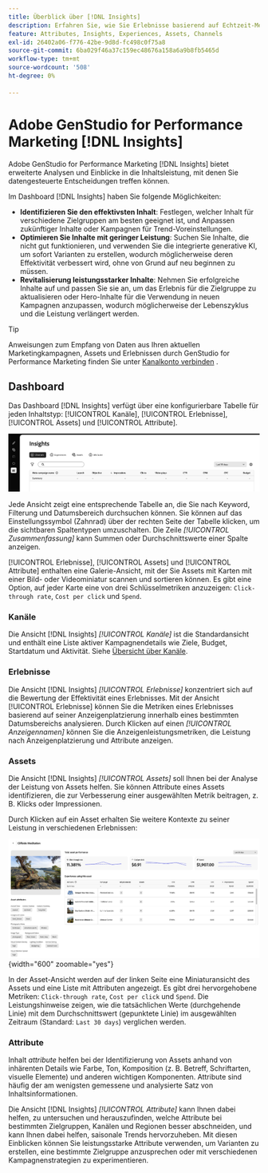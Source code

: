 ```yaml
---
title: Überblick über [!DNL Insights]
description: Erfahren Sie, wie Sie Erlebnisse basierend auf Echtzeit-Metriken zur Inhaltsleistung optimieren können.
feature: Attributes, Insights, Experiences, Assets, Channels
exl-id: 26402a06-f776-42be-9d8d-fc498c0f75a8
source-git-commit: 6ba029f46a37c159ec48676a158a6a9b8fb5465d
workflow-type: tm+mt
source-wordcount: '508'
ht-degree: 0%

---
```


# Adobe GenStudio for Performance Marketing [!DNL Insights]

Adobe GenStudio for Performance Marketing [!DNL Insights] bietet erweiterte Analysen und Einblicke in die Inhaltsleistung, mit denen Sie datengesteuerte Entscheidungen treffen können.

Im Dashboard [!DNL Insights] haben Sie folgende Möglichkeiten:

- **Identifizieren Sie den effektivsten Inhalt**: Festlegen, welcher Inhalt für verschiedene Zielgruppen am besten geeignet ist, und Anpassen zukünftiger Inhalte oder Kampagnen für Trend-Voreinstellungen.
- **Optimieren Sie Inhalte mit geringer Leistung**: Suchen Sie Inhalte, die nicht gut funktionieren, und verwenden Sie die integrierte generative KI, um sofort Varianten zu erstellen, wodurch möglicherweise deren Effektivität verbessert wird, ohne von Grund auf neu beginnen zu müssen.
- **Revitalisierung leistungsstarker Inhalte**: Nehmen Sie erfolgreiche Inhalte auf und passen Sie sie an, um das Erlebnis für die Zielgruppe zu aktualisieren oder Hero-Inhalte für die Verwendung in neuen Kampagnen anzupassen, wodurch möglicherweise der Lebenszyklus und die Leistung verlängert werden.

>[!TIP]
>
>Anweisungen zum Empfang von Daten aus Ihren aktuellen Marketingkampagnen, Assets und Erlebnissen durch GenStudio for Performance Marketing finden Sie unter [Kanalkonto verbinden](connect-channel.md) .

## Dashboard

Das Dashboard [!DNL Insights] verfügt über eine konfigurierbare Tabelle für jeden Inhaltstyp: [!UICONTROL Kanäle], [!UICONTROL Erlebnisse], [!UICONTROL Assets] und [!UICONTROL Attribute].

![[!DNL Insights] Dashboard](/help/assets/insights-dashboard.png)

Jede Ansicht zeigt eine entsprechende Tabelle an, die Sie nach Keyword, Filterung und Datumsbereich durchsuchen können. Sie können auf das Einstellungssymbol (Zahnrad) über der rechten Seite der Tabelle klicken, um die sichtbaren Spaltentypen umzuschalten. Die Zeile _[!UICONTROL Zusammenfassung]_ kann Summen oder Durchschnittswerte einer Spalte anzeigen.

[!UICONTROL Erlebnisse], [!UICONTROL Assets] und [!UICONTROL Attribute] enthalten eine Galerie-Ansicht, mit der Sie Assets mit Karten mit einer Bild- oder Videominiatur scannen und sortieren können. Es gibt eine Option, auf jeder Karte eine von drei Schlüsselmetriken anzuzeigen: `Click-through rate`, `Cost per click` und `Spend`.

### Kanäle

Die Ansicht [!DNL Insights] _[!UICONTROL Kanäle]_ ist die Standardansicht und enthält eine Liste aktiver Kampagnendetails wie Ziele, Budget, Startdatum und Aktivität. Siehe [Übersicht über Kanäle](channels.md).

### Erlebnisse

Die Ansicht [!DNL Insights] _[!UICONTROL Erlebnisse]_ konzentriert sich auf die Bewertung der Effektivität eines Erlebnisses. Mit der Ansicht [!UICONTROL Erlebnisse] können Sie die Metriken eines Erlebnisses basierend auf seiner Anzeigenplatzierung innerhalb eines bestimmten Datumsbereichs analysieren. Durch Klicken auf einen _[!UICONTROL Anzeigennamen]_ können Sie die Anzeigenleistungsmetriken, die Leistung nach Anzeigenplatzierung und Attribute anzeigen.

### Assets

Die Ansicht [!DNL Insights] _[!UICONTROL Assets]_ soll Ihnen bei der Analyse der Leistung von Assets helfen. Sie können Attribute eines Assets identifizieren, die zur Verbesserung einer ausgewählten Metrik beitragen, z. B. Klicks oder Impressionen.

Durch Klicken auf ein Asset erhalten Sie weitere Kontexte zu seiner Leistung in verschiedenen Erlebnissen:

![Asset-Details](/help/assets/insights-asset-details.png){width="600" zoomable="yes"}

In der Asset-Ansicht werden auf der linken Seite eine Miniaturansicht des Assets und eine Liste mit Attributen angezeigt. Es gibt drei hervorgehobene Metriken: `Click-through rate`, `Cost per click` und `Spend`. Die Leistungshinweise zeigen, wie die tatsächlichen Werte (durchgehende Linie) mit dem Durchschnittswert (gepunktete Linie) im ausgewählten Zeitraum (Standard: `Last 30 days`) verglichen werden.

### Attribute

Inhalt _attribute_ helfen bei der Identifizierung von Assets anhand von inhärenten Details wie Farbe, Ton, Komposition (z. B. Betreff, Schriftarten, visuelle Elemente) und anderen wichtigen Komponenten. Attribute sind häufig der am wenigsten gemessene und analysierte Satz von Inhaltsinformationen.

Die Ansicht [!DNL Insights] _[!UICONTROL Attribute]_ kann Ihnen dabei helfen, zu untersuchen und herauszufinden, welche Attribute bei bestimmten Zielgruppen, Kanälen und Regionen besser abschneiden, und kann Ihnen dabei helfen, saisonale Trends hervorzuheben. Mit diesen Einblicken können Sie leistungsstarke Attribute verwenden, um Varianten zu erstellen, eine bestimmte Zielgruppe anzusprechen oder mit verschiedenen Kampagnenstrategien zu experimentieren.
